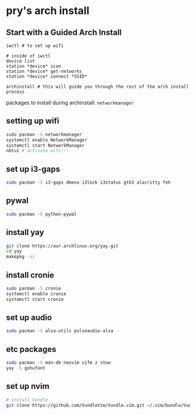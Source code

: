 # pry's arch install

## Start with a Guided Arch Install
```
iwctl # to set up wifi

# inside of iwctl
device list
station *device* scan
station *device* get-networks
station *device* connect *SSID*

archinstall # this will guide you through the rest of the arch install process
```
packages to install during archinstall: `networkmanager`

## setting up wifi
```sh
sudo pacman -S networkmanager
systemctl enable NetworkManager
systemctl start NetworkManager
nmtui # activate wifi!!!
```

## set up i3-gaps
```sh
sudo pacman -S i3-gaps dmenu i3lock i3status gtk3 alacritty feh
```

## pywal
```sh
sudo pacman -S python-pywal
```

## install yay
```sh
git clone https://aur.archlinux.org/yay.git
cd yay
makepkg -si
```

## install cronie
```sh
sudo pacman -S cronie
systemctl enable cronie
systemctl start cronie
```

## set up audio
```sh
sudo pacman -S alsa-utils pulseaudio-alsa
```

## etc packages
```sh
sudo pacman -S man-db neovim vifm z stow
yay -S gohufont
```

## set up nvim
```sh
# install Vundle
git clone https://github.com/VundleVim/Vundle.vim.git ~/.vim/bundle/Vundle.vim
```
